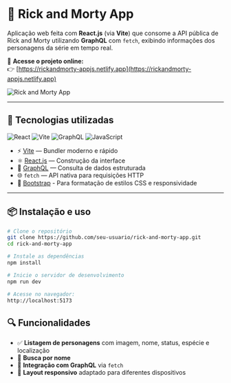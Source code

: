 # 🚀 Rick and Morty App

Aplicação web feita com **React.js** (via **Vite**) que consome a API pública de Rick and Morty utilizando **GraphQL** com `fetch`, exibindo informações dos personagens da série em tempo real.

🔗 **Acesse o projeto online:**  
👉 [https://rickandmorty-appjs.netlify.app](https://rickandmorty-appjs.netlify.app)

![Rick and Morty App](https://rickandmorty-appjs.netlify.app/assets/logo-CdNPMMJf.png) <!-- Substitua pela imagem correta, se tiver -->

---

## 🧠 Tecnologias utilizadas

![React](https://img.shields.io/badge/React-20232A?style=for-the-badge&logo=react&logoColor=61DAFB)
![Vite](https://img.shields.io/badge/Vite-646CFF?style=for-the-badge&logo=vite&logoColor=white)
![GraphQL](https://img.shields.io/badge/GraphQL-E10098?style=for-the-badge&logo=graphql&logoColor=white)
![JavaScript](https://img.shields.io/badge/JavaScript-F7DF1E?style=for-the-badge&logo=javascript&logoColor=black)

- ⚡ [Vite](https://vitejs.dev/) — Bundler moderno e rápido
- ⚛️ [React.js](https://reactjs.org/) — Construção da interface
- 🔮 [GraphQL](https://graphql.org/) — Consulta de dados estruturada
- 🌐 `fetch` — API nativa para requisições HTTP
- 💅 [Bootstrap](https://getbootstrap.com/) - Para formatação de estilos CSS e responsividade

---

## 📦 Instalação e uso

```bash
# Clone o repositório
git clone https://github.com/seu-usuario/rick-and-morty-app.git
cd rick-and-morty-app

# Instale as dependências
npm install

# Inicie o servidor de desenvolvimento
npm run dev

# Acesse no navegador:
http://localhost:5173
```

## 🔍 Funcionalidades

- ✅ **Listagem de personagens** com imagem, nome, status, espécie e localização  
- 🔎 **Busca por nome**  
- 🚀 **Integração com GraphQL** via `fetch`  
- 📱 **Layout responsivo** adaptado para diferentes dispositivos
